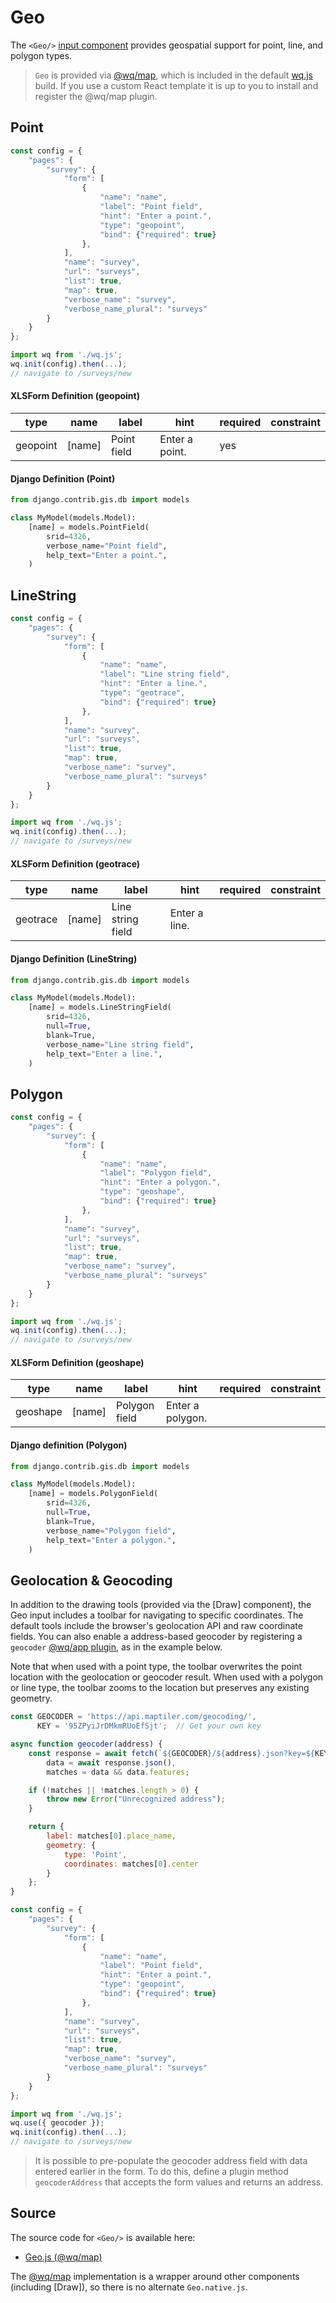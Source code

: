 # Geo

The `<Geo/>` [input component][inputs] provides geospatial support for point, line, and polygon types.

> `Geo` is provided via [@wq/map], which is included in the default [wq.js][wq] build.  If you use a custom React template it is up to you to install and register the @wq/map plugin.

## Point

```javascript
const config = {
    "pages": {
        "survey": {
            "form": [
                {
                    "name": "name",
                    "label": "Point field",
                    "hint": "Enter a point.",
                    "type": "geopoint",
                    "bind": {"required": true}
                },
            ],
            "name": "survey",
            "url": "surveys",
            "list": true,
            "map": true,
            "verbose_name": "survey",
            "verbose_name_plural": "surveys"
        }
    }
};

import wq from './wq.js';
wq.init(config).then(...);
// navigate to /surveys/new
```

#### XLSForm Definition (geopoint)

type | name | label | hint | required | constraint
-----|------|-------|------|----------|------------
geopoint | [name] | Point field | Enter a point. | yes | 

#### Django Definition (Point)

```python
from django.contrib.gis.db import models

class MyModel(models.Model):
    [name] = models.PointField(
        srid=4326,
        verbose_name="Point field",
        help_text="Enter a point.",
    )
```

## LineString

```javascript
const config = {
    "pages": {
        "survey": {
            "form": [
                {
                    "name": "name",
                    "label": "Line string field",
                    "hint": "Enter a line.",
                    "type": "geotrace",
                    "bind": {"required": true}
                },
            ],
            "name": "survey",
            "url": "surveys",
            "list": true,
            "map": true,
            "verbose_name": "survey",
            "verbose_name_plural": "surveys"
        }
    }
};

import wq from './wq.js';
wq.init(config).then(...);
// navigate to /surveys/new
```

#### XLSForm Definition (geotrace)

type | name | label | hint | required | constraint
-----|------|-------|------|----------|------------
geotrace | [name] | Line string field | Enter a line. | | 

#### Django Definition (LineString)

```python
from django.contrib.gis.db import models

class MyModel(models.Model):
    [name] = models.LineStringField(
        srid=4326,
        null=True,
        blank=True,
        verbose_name="Line string field",
        help_text="Enter a line.",
    )
```

## Polygon

```javascript
const config = {
    "pages": {
        "survey": {
            "form": [
                {
                    "name": "name",
                    "label": "Polygon field",
                    "hint": "Enter a polygon.",
                    "type": "geoshape",
                    "bind": {"required": true}
                },
            ],
            "name": "survey",
            "url": "surveys",
            "list": true,
            "map": true,
            "verbose_name": "survey",
            "verbose_name_plural": "surveys"
        }
    }
};

import wq from './wq.js';
wq.init(config).then(...);
// navigate to /surveys/new
```

#### XLSForm Definition (geoshape)

type | name | label | hint | required | constraint
-----|------|-------|------|----------|------------
geoshape | [name] | Polygon field | Enter a polygon. | | 

#### Django definition (Polygon)

```python
from django.contrib.gis.db import models

class MyModel(models.Model):
    [name] = models.PolygonField(
        srid=4326,
        null=True,
        blank=True,
        verbose_name="Polygon field",
        help_text="Enter a polygon.",
    )
```

## Geolocation & Geocoding

In addition to the drawing tools (provided via the [Draw] component), the Geo input includes a toolbar for navigating to specific coordinates.  The default tools include the browser's geolocation API and raw coordinate fields.  You can also enable a address-based geocoder by registering a `geocoder` [@wq/app plugin][plugins], as in the example below.

Note that when used with a point type, the toolbar overwrites the point location with the geolocation or geocoder result.  When used with a polygon or line type, the toolbar zooms to the location but preserves any existing geometry.

```javascript
const GEOCODER = 'https://api.maptiler.com/geocoding/',
      KEY = '95ZPyiJrDMkmRUoEfSjt';  // Get your own key

async function geocoder(address) {
    const response = await fetch(`${GEOCODER}/${address}.json?key=${KEY}`),
        data = await response.json(),
        matches = data && data.features;

    if (!matches || !matches.length > 0) {
        throw new Error("Unrecognized address");
    }

    return {
        label: matches[0].place_name,
        geometry: {
            type: 'Point',
            coordinates: matches[0].center
        }
    };
}

const config = {
    "pages": {
        "survey": {
            "form": [
                {
                    "name": "name",
                    "label": "Point field",
                    "hint": "Enter a point.",
                    "type": "geopoint",
                    "bind": {"required": true}
                },
            ],
            "name": "survey",
            "url": "surveys",
            "list": true,
            "map": true,
            "verbose_name": "survey",
            "verbose_name_plural": "surveys"
        }
    }
};

import wq from './wq.js';
wq.use({ geocoder });
wq.init(config).then(...);
// navigate to /surveys/new
```

> It is possible to pre-populate the geocoder address field with data entered earlier in the form.  To do this, define a plugin method `geocoderAddress` that accepts the form values and returns an address.

## Source

The source code for `<Geo/>` is available here:

 * [Geo.js (@wq/map)][map-src]

The [@wq/map] implementation is a wrapper around other components (including [Draw]), so there is no alternate `Geo.native.js`.

[inputs]: ./index.md
[@wq/map]: ../@wq/map.md
[wq]: ../wq.md
[plugins]: ../plugins/index.md
[map-src]: https://github.com/wq/wq.app/blob/main/packages/react/src/inputs/Map.js
